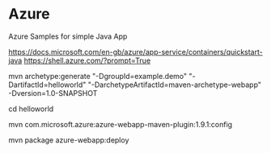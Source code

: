 # Azure
Azure Samples for simple Java App

https://docs.microsoft.com/en-gb/azure/app-service/containers/quickstart-java
https://shell.azure.com/?prompt=True

mvn archetype:generate "-DgroupId=example.demo" "-DartifactId=helloworld" "-DarchetypeArtifactId=maven-archetype-webapp" -Dversion=1.0-SNAPSHOT

cd helloworld

mvn com.microsoft.azure:azure-webapp-maven-plugin:1.9.1:config

mvn package azure-webapp:deploy
